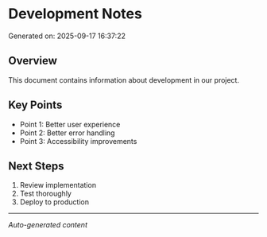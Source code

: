 # Development Notes

Generated on: 2025-09-17 16:37:22

## Overview
This document contains information about development in our project.

## Key Points
- Point 1: Better user experience
- Point 2: Better error handling
- Point 3: Accessibility improvements

## Next Steps
1. Review implementation
2. Test thoroughly
3. Deploy to production

---
*Auto-generated content*

